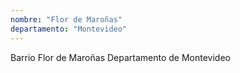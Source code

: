```yaml
---
nombre: "Flor de Maroñas"
departamento: "Montevideo"
---
```


Barrio Flor de Maroñas
Departamento de Montevideo
